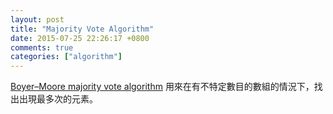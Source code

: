 ```yaml
---
layout: post
title: "Majority Vote Algorithm"
date: 2015-07-25 22:26:17 +0800
comments: true
categories: ["algorithm"]
---
```



<!-- more -->

[Boyer–Moore majority vote algorithm] 用來在有不特定數目的數組的情況下，找出出現最多次的元素。



[Boyer–Moore majority vote algorithm]:https://en.wikipedia.org/wiki/Boyer%E2%80%93Moore_majority_vote_algorithm